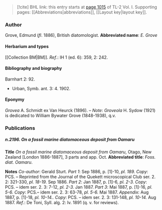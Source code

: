> [!cite] BHL link: this entry starts at [page 1015](https://www.biodiversitylibrary.org/page/33121146) of TL-2 Vol. I.
> Supporting pages: [[Abbreviations|abbreviations]], [[Layout key|layout key]].

### Author

Grove, Edmund (*fl*. 1886), British diatomologist. 
**Abbreviated name**: *E. Grove*

#### Herbarium and types

[[Collection BM|BM]].
*Ref*.: IH 1 (ed. 6): 359, 2: 242.

#### Bibliography and biography

Barnhart 2: 92.
- Urban, Symb. ant. 3: 4. 1902.

#### Eponymy

*Grovea* A. Schmidt ex Van Heurck (1896). – *Note*: *Groveola* H. Sydow (1921) is dedicated to William Bywater Grove (1848-1938), q.v.

### Publications

##### n.2196. On a fossil marine diatomaceous deposit from Oamaru

**Title**
*On a fossil marine diatomaceous deposit from Oamaru*, Otago, New Zealand \[London 1886-1887\], 3 parts and app. Oct.
**Abbreviated title**: *Foss. diat. Oamaru*.

**Notes**
*Co-author*: Gerald Sturt.
*Part 1*: Sep 1886, p. \[1\]-10, *pl. 189. Copy*: PCS. – Reprinted from the Journal of the Quekett microscopical Club ser. 2. 2: 321-330, *pl. 18-19.* Sep 1886.
*Part 2*: Jan 1887, p. \[1\]-6, *pl. 2-3. Copy*: PCS. – idem ser. 2. 3: 7-12, *pl. 2-3.* Jan 1887.
*Part 3*: Mai 1887, p. \[1\]-16, *pl. 5-6. Copy*: PCS.– idem ser. 2. 3: 63-78, *pl. 5-6.* Mai 1887.
*Appendix*: Aug 1887, p. \[1\]-18, *pl. 10-14.. Copy*: PCS. – idem ser. 2. 3: 131-148, *pl. 10-14.* Aug 1887.
*Ref*.: De Toni, Syll. alg. 2: lv. 1891 (q. v. for reviews).

